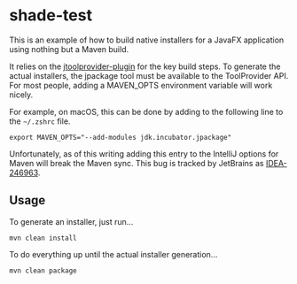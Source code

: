 
# shade-test

This is an example of how to build native installers for a JavaFX
application using nothing but a Maven build.

It relies on the [jtoolprovider-plugin](https://github.com/wiverson/jtoolprovider-plugin) 
for the key build steps. To generate the actual installers, the jpackage tool
must be available to the ToolProvider API.  For most people, adding a
MAVEN_OPTS environment variable will work nicely.

For example, on macOS, this can be done by adding to
the following line to the `~/.zshrc` file.

`export MAVEN_OPTS="--add-modules jdk.incubator.jpackage"`

Unfortunately, as of this writing adding this entry to the IntelliJ
options for Maven will break the Maven sync. This bug is tracked by 
JetBrains as [IDEA-246963](https://youtrack.jetbrains.com/issue/IDEA-246963).

## Usage

To generate an installer, just run...

`mvn clean install`

To do everything up until the actual installer generation...

`mvn clean package`
